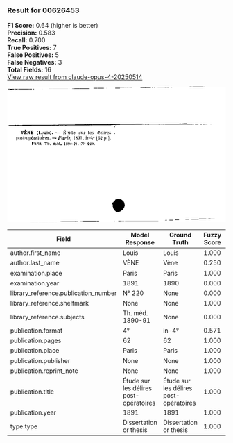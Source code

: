 ### Result for 00626453
**F1 Score:** 0.64 (higher is better)<br>**Precision:** 0.583<br>**Recall:** 0.700<br>**True Positives:** 7<br>**False Positives:** 5<br>**False Negatives:** 3<br>**Total Fields:** 16<br>[View raw result from claude-opus-4-20250514](https://github.com/RISE-UNIBAS/humanities_data_benchmark/blob/main/results/2025-09-02/T0147/request_T0147_00626453.json)

<img src="https://github.com/RISE-UNIBAS/humanities_data_benchmark/blob/main/benchmarks/zettelkatalog/images/00626453.jpg?raw=true" alt="00626453" width="600px">

| Field | Model Response | Ground Truth | Fuzzy Score | Match |
|-------|----------------|--------------|-------------|-------|
| author.first_name | Louis | Louis | 1.000 | ✅ |
| author.last_name | VÈNE | Vène | 0.250 | ❌ |
| examination.place | Paris | Paris | 1.000 | ✅ |
| examination.year | 1891 | 1890 | 0.000 | ❌ |
| library_reference.publication_number | N° 220 | None | 0.000 | ❌ |
| library_reference.shelfmark | None | None | 1.000 | ✅ |
| library_reference.subjects | Th. méd. 1890-91 | None | 0.000 | ❌ |
| publication.format | 4° | in-4° | 0.571 | ❌ |
| publication.pages | 62 | 62 | 1.000 | ✅ |
| publication.place | Paris | Paris | 1.000 | ✅ |
| publication.publisher | None | None | 1.000 | ✅ |
| publication.reprint_note | None | None | 1.000 | ✅ |
| publication.title | Étude sur les délires post-opératoires | Étude sur les délires post-opératoires | 1.000 | ✅ |
| publication.year | 1891 | 1891 | 1.000 | ✅ |
| type.type | Dissertation or thesis | Dissertation or thesis | 1.000 | ✅ |
